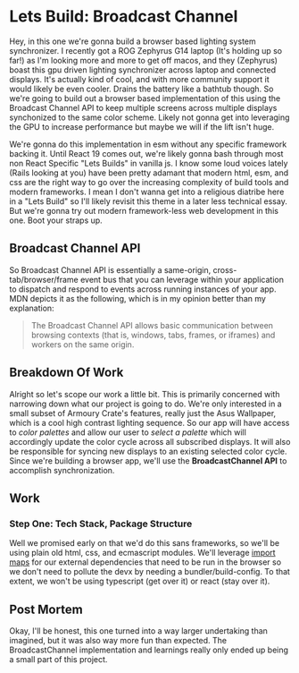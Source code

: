 # Lets Build: Broadcast Channel  

Hey, in this one we're gonna build a browser based lighting system synchronizer. I recently got a ROG Zephyrus G14 laptop (It's holding up so far!) as I'm looking more and more to get off macos, and they (Zephyrus) boast this gpu driven lighting synchronizer across laptop and connected displays. It's actually kind of cool, and with more community support it would likely be even cooler. Drains the battery like a bathtub though. So we're going to build out a browser based implementation of this using the Broadcast Channel API to keep multiple screens across multiple displays synchonized to the same color scheme. Likely not gonna get into leveraging the GPU to increase performance but maybe we will if the lift isn't huge.  

We're gonna do this implementation in esm without any specific framework backing it. Until React 19 comes out, we're likely gonna bash through most non React Specific "Lets Builds" in vanilla js. I know some loud voices lately (Rails looking at you) have been pretty adamant that modern html, esm, and css are the right way to go over the increasing complexity of build tools and modern frameworks. I mean I don't wanna get into a religious diatribe here in a "Lets Build" so I'll likely revisit this theme in a later less technical essay. But we're gonna try out modern framework-less web development in this one. Boot your straps up.  

## Broadcast Channel API

So Broadcast Channel API is essentially a same-origin, cross-tab/browser/frame event bus that you can leverage within your application to dispatch and respond to events across running instances of your app. MDN depicts it as the following, which is in my opinion better than my explanation:

> The Broadcast Channel API allows basic communication between browsing contexts (that is, windows, tabs, frames, or iframes) and workers on the same origin.

## Breakdown Of Work

Alright so let's scope our work a little bit. This is primarily concerned with narrowing down what our project is going to do. We're only interested in a small subset of Armoury Crate's features, really just the Asus Wallpaper, which is a cool high contrast lighting sequence. So our app will have access to *color palettes* and allow our user to *select a palette* which will accordingly update the color cycle across all subscribed displays. It will also be responsible for syncing new displays to an existing selected color cycle. Since we're building a browser app, we'll use the **BroadcastChannel API** to accomplish synchronization.  

## Work  

### Step One: Tech Stack, Package Structure

Well we promised early on that we'd do this sans frameworks, so we'll be using plain old html, css, and ecmascript modules. We'll leverage [import maps](https://developer.mozilla.org/en-US/docs/Web/HTML/Element/script/type/importmap#syntax) for our external dependencies that need to be run in the browser so we don't need to pollute the devx by needing a bundler/build-config. To that extent, we won't be using typescript (get over it) or react (stay over it).  



## Post Mortem

Okay, I'll be honest, this one turned into a way larger undertaking than imagined, but it was also way more fun than expected. The BroadcastChannel implementation and learnings really only ended up being a small part of this project.